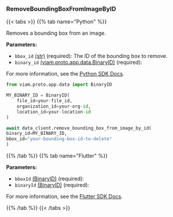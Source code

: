 ### RemoveBoundingBoxFromImageByID

{{< tabs >}}
{{% tab name="Python" %}}

Removes a bounding box from an image.

**Parameters:**

- `bbox_id` [(str)](https://docs.python.org/3/library/stdtypes.html#text-sequence-type-str) (required): The ID of the bounding box to remove.
- `binary_id` [(viam.proto.app.data.BinaryID)](https://python.viam.dev/autoapi/viam/proto/app/data/index.html#viam.proto.app.data.BinaryID) (required):


For more information, see the [Python SDK Docs](https://python.viam.dev/autoapi/viam/app/data_client/index.html#viam.app.data_client.DataClient.remove_bounding_box_from_image_by_id).

``` python {class="line-numbers linkable-line-numbers"}
from viam.proto.app.data import BinaryID

MY_BINARY_ID = BinaryID(
    file_id=your-file_id,
    organization_id=your-org-id,
    location_id=your-location-id
)

await data_client.remove_bounding_box_from_image_by_id(
binary_id=MY_BINARY_ID,
bbox_id="your-bounding-box-id-to-delete"
)

```

{{% /tab %}}
{{% tab name="Flutter" %}}

**Parameters:**

- `bboxId` [(BinaryID)](https://flutter.viam.dev/viam_protos.app.data/BinaryID-class.html) (required):
- `binaryId` [(BinaryID)](https://flutter.viam.dev/viam_protos.app.data/BinaryID-class.html) (required):


For more information, see the [Flutter SDK Docs](https://flutter.viam.dev/viam_protos.app.data/DataServiceClient/removeBoundingBoxFromImageByID.html).

{{% /tab %}}
{{< /tabs >}}
